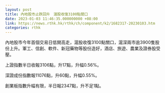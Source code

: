 ```yaml
---
layout: post
title: 內地股市止跌回升　滬股收復3100點關口
date: 2023-01-03 11:46:35.000000000 +08:00
link: https://news.rthk.hk/rthk/ch/component/k2/1682317-20230103.htm
categories: rthk
---
```


內地股市今年首個交易日低開高走，滬股收復3100點關口，滬深兩市逾3900隻股份上升。軍工、信創、軟件、新冠藥物等股份造好，酒店、旅遊、農業及證券股受壓。

上證指數半日收報3106點，升17點，升幅0.56%。

深證成份指數報11076點，升60點，升幅0.55%。

創業板指數升幅有限，半日報2347點，升不足1點。
